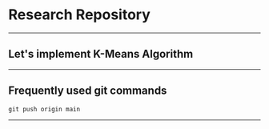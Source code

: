# Research Repository

--- ---
## Let's implement K-Means Algorithm  
--- ---
## Frequently used git commands 

```shell
git push origin main 
```
--- ---